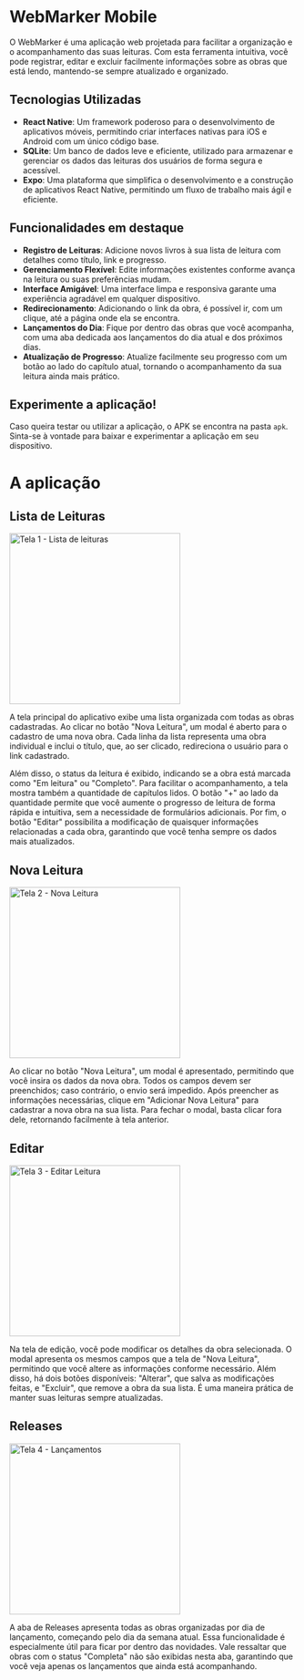 # WebMarker Mobile

O WebMarker é uma aplicação web projetada para facilitar a organização e o acompanhamento das suas leituras. Com esta ferramenta intuitiva, você pode registrar, editar e excluir facilmente informações sobre as obras que está lendo, mantendo-se sempre atualizado e organizado.

## Tecnologias Utilizadas

* **React Native**: Um framework poderoso para o desenvolvimento de aplicativos móveis, permitindo criar interfaces nativas para iOS e Android com um único código base.
* **SQLite**: Um banco de dados leve e eficiente, utilizado para armazenar e gerenciar os dados das leituras dos usuários de forma segura e acessível.
* **Expo**: Uma plataforma que simplifica o desenvolvimento e a construção de aplicativos React Native, permitindo um fluxo de trabalho mais ágil e eficiente.

## Funcionalidades em destaque

* **Registro de Leituras**: Adicione novos livros à sua lista de leitura com detalhes como título, link e progresso.
* **Gerenciamento Flexível**: Edite informações existentes conforme avança na leitura ou suas preferências mudam.
* **Interface Amigável**: Uma interface limpa e responsiva garante uma experiência agradável em qualquer dispositivo.
* **Redirecionamento**: Adicionando o link da obra, é possível ir, com um clique, até a página onde ela se encontra.
* **Lançamentos do Dia**: Fique por dentro das obras que você acompanha, com uma aba dedicada aos lançamentos do dia atual e dos próximos dias.
* **Atualização de Progresso**: Atualize facilmente seu progresso com um botão ao lado do capítulo atual, tornando o acompanhamento da sua leitura ainda mais prático.

## Experimente a aplicação!

Caso queira testar ou utilizar a aplicação, o APK se encontra na pasta `apk`. Sinta-se à vontade para baixar e experimentar a aplicação em seu dispositivo.

# A aplicação

## Lista de Leituras

<img src="images/main.jpeg" alt="Tela 1 - Lista de leituras" width="300" />

A tela principal do aplicativo exibe uma lista organizada com todas as obras cadastradas. Ao clicar no botão "Nova Leitura", um modal é aberto para o cadastro de uma nova obra. Cada linha da lista representa uma obra individual e inclui o título, que, ao ser clicado, redireciona o usuário para o link cadastrado. 

Além disso, o status da leitura é exibido, indicando se a obra está marcada como "Em leitura" ou "Completo". Para facilitar o acompanhamento, a tela mostra também a quantidade de capítulos lidos. O botão "+" ao lado da quantidade permite que você aumente o progresso de leitura de forma rápida e intuitiva, sem a necessidade de formulários adicionais. Por fim, o botão "Editar" possibilita a modificação de quaisquer informações relacionadas a cada obra, garantindo que você tenha sempre os dados mais atualizados.

## Nova Leitura

<img src="images/add.jpeg" alt="Tela 2 - Nova Leitura" width="300" />

Ao clicar no botão "Nova Leitura", um modal é apresentado, permitindo que você insira os dados da nova obra. Todos os campos devem ser preenchidos; caso contrário, o envio será impedido. Após preencher as informações necessárias, clique em "Adicionar Nova Leitura" para cadastrar a nova obra na sua lista. Para fechar o modal, basta clicar fora dele, retornando facilmente à tela anterior.

## Editar

<img src="images/edit.jpeg" alt="Tela 3 - Editar Leitura" width="300" />

Na tela de edição, você pode modificar os detalhes da obra selecionada. O modal apresenta os mesmos campos que a tela de "Nova Leitura", permitindo que você altere as informações conforme necessário. Além disso, há dois botões disponíveis: "Alterar", que salva as modificações feitas, e "Excluir", que remove a obra da sua lista. É uma maneira prática de manter suas leituras sempre atualizadas.

## Releases

<img src="images/releases.jpeg" alt="Tela 4 - Lançamentos" width="300" />

A aba de Releases apresenta todas as obras organizadas por dia de lançamento, começando pelo dia da semana atual. Essa funcionalidade é especialmente útil para ficar por dentro das novidades. Vale ressaltar que obras com o status "Completa" não são exibidas nesta aba, garantindo que você veja apenas os lançamentos que ainda está acompanhando.

